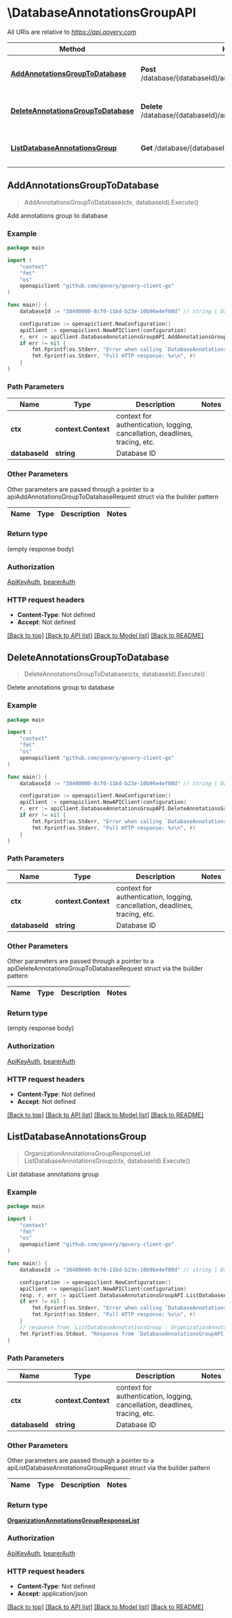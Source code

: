 # \DatabaseAnnotationsGroupAPI

All URIs are relative to *https://api.qovery.com*

Method | HTTP request | Description
------------- | ------------- | -------------
[**AddAnnotationsGroupToDatabase**](DatabaseAnnotationsGroupAPI.md#AddAnnotationsGroupToDatabase) | **Post** /database/{databaseId}/annotationsGroup/{annotationsGroupId} | Add annotations group to database
[**DeleteAnnotationsGroupToDatabase**](DatabaseAnnotationsGroupAPI.md#DeleteAnnotationsGroupToDatabase) | **Delete** /database/{databaseId}/annotationsGroup/{annotationsGroupId} | Delete annotations group to database
[**ListDatabaseAnnotationsGroup**](DatabaseAnnotationsGroupAPI.md#ListDatabaseAnnotationsGroup) | **Get** /database/{databaseId}/annotationsGroup | List database annotations group



## AddAnnotationsGroupToDatabase

> AddAnnotationsGroupToDatabase(ctx, databaseId).Execute()

Add annotations group to database



### Example

```go
package main

import (
    "context"
    "fmt"
    "os"
    openapiclient "github.com/qovery/qovery-client-go"
)

func main() {
    databaseId := "38400000-8cf0-11bd-b23e-10b96e4ef00d" // string | Database ID

    configuration := openapiclient.NewConfiguration()
    apiClient := openapiclient.NewAPIClient(configuration)
    r, err := apiClient.DatabaseAnnotationsGroupAPI.AddAnnotationsGroupToDatabase(context.Background(), databaseId).Execute()
    if err != nil {
        fmt.Fprintf(os.Stderr, "Error when calling `DatabaseAnnotationsGroupAPI.AddAnnotationsGroupToDatabase``: %v\n", err)
        fmt.Fprintf(os.Stderr, "Full HTTP response: %v\n", r)
    }
}
```

### Path Parameters


Name | Type | Description  | Notes
------------- | ------------- | ------------- | -------------
**ctx** | **context.Context** | context for authentication, logging, cancellation, deadlines, tracing, etc.
**databaseId** | **string** | Database ID | 

### Other Parameters

Other parameters are passed through a pointer to a apiAddAnnotationsGroupToDatabaseRequest struct via the builder pattern


Name | Type | Description  | Notes
------------- | ------------- | ------------- | -------------


### Return type

 (empty response body)

### Authorization

[ApiKeyAuth](../README.md#ApiKeyAuth), [bearerAuth](../README.md#bearerAuth)

### HTTP request headers

- **Content-Type**: Not defined
- **Accept**: Not defined

[[Back to top]](#) [[Back to API list]](../README.md#documentation-for-api-endpoints)
[[Back to Model list]](../README.md#documentation-for-models)
[[Back to README]](../README.md)


## DeleteAnnotationsGroupToDatabase

> DeleteAnnotationsGroupToDatabase(ctx, databaseId).Execute()

Delete annotations group to database



### Example

```go
package main

import (
    "context"
    "fmt"
    "os"
    openapiclient "github.com/qovery/qovery-client-go"
)

func main() {
    databaseId := "38400000-8cf0-11bd-b23e-10b96e4ef00d" // string | Database ID

    configuration := openapiclient.NewConfiguration()
    apiClient := openapiclient.NewAPIClient(configuration)
    r, err := apiClient.DatabaseAnnotationsGroupAPI.DeleteAnnotationsGroupToDatabase(context.Background(), databaseId).Execute()
    if err != nil {
        fmt.Fprintf(os.Stderr, "Error when calling `DatabaseAnnotationsGroupAPI.DeleteAnnotationsGroupToDatabase``: %v\n", err)
        fmt.Fprintf(os.Stderr, "Full HTTP response: %v\n", r)
    }
}
```

### Path Parameters


Name | Type | Description  | Notes
------------- | ------------- | ------------- | -------------
**ctx** | **context.Context** | context for authentication, logging, cancellation, deadlines, tracing, etc.
**databaseId** | **string** | Database ID | 

### Other Parameters

Other parameters are passed through a pointer to a apiDeleteAnnotationsGroupToDatabaseRequest struct via the builder pattern


Name | Type | Description  | Notes
------------- | ------------- | ------------- | -------------


### Return type

 (empty response body)

### Authorization

[ApiKeyAuth](../README.md#ApiKeyAuth), [bearerAuth](../README.md#bearerAuth)

### HTTP request headers

- **Content-Type**: Not defined
- **Accept**: Not defined

[[Back to top]](#) [[Back to API list]](../README.md#documentation-for-api-endpoints)
[[Back to Model list]](../README.md#documentation-for-models)
[[Back to README]](../README.md)


## ListDatabaseAnnotationsGroup

> OrganizationAnnotationsGroupResponseList ListDatabaseAnnotationsGroup(ctx, databaseId).Execute()

List database annotations group



### Example

```go
package main

import (
    "context"
    "fmt"
    "os"
    openapiclient "github.com/qovery/qovery-client-go"
)

func main() {
    databaseId := "38400000-8cf0-11bd-b23e-10b96e4ef00d" // string | Database ID

    configuration := openapiclient.NewConfiguration()
    apiClient := openapiclient.NewAPIClient(configuration)
    resp, r, err := apiClient.DatabaseAnnotationsGroupAPI.ListDatabaseAnnotationsGroup(context.Background(), databaseId).Execute()
    if err != nil {
        fmt.Fprintf(os.Stderr, "Error when calling `DatabaseAnnotationsGroupAPI.ListDatabaseAnnotationsGroup``: %v\n", err)
        fmt.Fprintf(os.Stderr, "Full HTTP response: %v\n", r)
    }
    // response from `ListDatabaseAnnotationsGroup`: OrganizationAnnotationsGroupResponseList
    fmt.Fprintf(os.Stdout, "Response from `DatabaseAnnotationsGroupAPI.ListDatabaseAnnotationsGroup`: %v\n", resp)
}
```

### Path Parameters


Name | Type | Description  | Notes
------------- | ------------- | ------------- | -------------
**ctx** | **context.Context** | context for authentication, logging, cancellation, deadlines, tracing, etc.
**databaseId** | **string** | Database ID | 

### Other Parameters

Other parameters are passed through a pointer to a apiListDatabaseAnnotationsGroupRequest struct via the builder pattern


Name | Type | Description  | Notes
------------- | ------------- | ------------- | -------------


### Return type

[**OrganizationAnnotationsGroupResponseList**](OrganizationAnnotationsGroupResponseList.md)

### Authorization

[ApiKeyAuth](../README.md#ApiKeyAuth), [bearerAuth](../README.md#bearerAuth)

### HTTP request headers

- **Content-Type**: Not defined
- **Accept**: application/json

[[Back to top]](#) [[Back to API list]](../README.md#documentation-for-api-endpoints)
[[Back to Model list]](../README.md#documentation-for-models)
[[Back to README]](../README.md)


